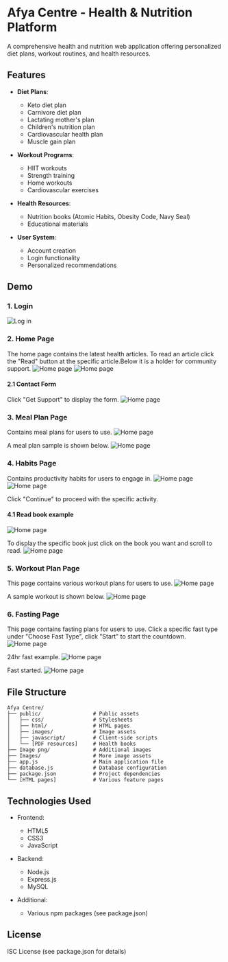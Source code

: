 # Afya Centre - Health & Nutrition Platform

A comprehensive health and nutrition web application offering personalized diet plans, workout routines, and health resources.

## Features

- **Diet Plans**:
  - Keto diet plan
  - Carnivore diet plan
  - Lactating mother's plan
  - Children's nutrition plan
  - Cardiovascular health plan
  - Muscle gain plan

- **Workout Programs**:
  - HIIT workouts
  - Strength training
  - Home workouts
  - Cardiovascular exercises

- **Health Resources**:
  - Nutrition books (Atomic Habits, Obesity Code, Navy Seal)
  - Educational materials

- **User System**:
  - Account creation
  - Login functionality
  - Personalized recommendations

## Demo

### 1. Login
![Log in](public/images/demo/login.PNG)

### 2. Home Page
The home page contains the latest health articles. To read an article click the "Read" button at the specific article.Below it is a holder for community support.
![Home page](public/images/demo/home.PNG)
![Home page](public/images/demo/home2.PNG)

#### 2.1 Contact Form
Click "Get Support" to display the form.
![Home page](public/images/demo/contact.PNG)

### 3. Meal Plan Page
Contains meal plans for users to use.
![Home page](public/images/demo/meal.PNG)

A meal plan sample is shown below.
![Home page](public/images/demo/meal-sample.PNG)

### 4. Habits Page
Contains productivity habits for users to engage in.
![Home page](public/images/demo/habit.PNG)
![Home page](public/images/demo/habit2.PNG)

Click "Continue" to proceed with the specific activity.

#### 4.1 Read book example
![Home page](public/images/demo/book.PNG)

To display the specific book just click on the book you want and scroll to read.
![Home page](public/images/demo/book2.PNG)

### 5. Workout Plan Page
This page contains various workout plans for users to use.
![Home page](public/images/demo/workout.PNG)

A sample workout is shown below.
![Home page](public/images/demo/work-samp.PNG)

### 6. Fasting Page
This page contains fasting plans for users to use. Click a specific fast type under "Choose Fast Type", click "Start" to start the countdown.
![Home page](public/images/demo/fast.PNG)

24hr fast example.
![Home page](public/images/demo/fast2.PNG)

Fast started.
![Home page](public/images/demo/fast3.PNG)


## File Structure

```
Afya Centre/
├── public/                 # Public assets
│   ├── css/                # Stylesheets
│   ├── html/               # HTML pages
│   ├── images/             # Image assets
│   ├── javascript/         # Client-side scripts
│   └── [PDF resources]     # Health books
├── Image png/              # Additional images
├── Images/                 # More image assets
├── app.js                  # Main application file
├── database.js             # Database configuration
├── package.json            # Project dependencies
└── [HTML pages]            # Various feature pages
```

## Technologies Used

- Frontend:
  - HTML5
  - CSS3
  - JavaScript

- Backend:
  - Node.js
  - Express.js
  - MySQL

- Additional:
  - Various npm packages (see package.json)

## License

ISC License (see package.json for details)
